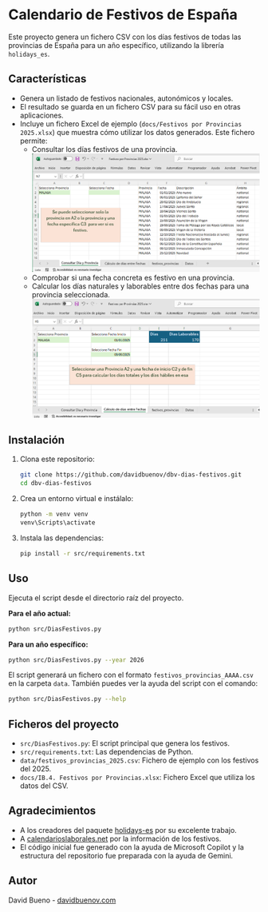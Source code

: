 # Calendario de Festivos de España

Este proyecto genera un fichero CSV con los días festivos de todas las provincias de España para un año específico, utilizando la librería `holidays_es`.

## Características

- Genera un listado de festivos nacionales, autonómicos y locales.
- El resultado se guarda en un fichero CSV para su fácil uso en otras aplicaciones.
- Incluye un fichero Excel de ejemplo (`docs/Festivos por Provincias 2025.xlsx`) que muestra cómo utilizar los datos generados. Este fichero permite:
    - Consultar los días festivos de una provincia.
      ![Consulta de festivos por provincia](images/ConsultaDiaProvincia.png)
    - Comprobar si una fecha concreta es festivo en una provincia.
    - Calcular los días naturales y laborables entre dos fechas para una provincia seleccionada.
      ![Cálculo de días laborables](images/CalculoDiaFechas.png)

## Instalación

1.  Clona este repositorio:
    ```bash
    git clone https://github.com/davidbuenov/dbv-dias-festivos.git
    cd dbv-dias-festivos
    ```

2.  Crea un entorno virtual e instálalo:
    ```bash
    python -m venv venv
    venv\Scripts\activate
    ```

3.  Instala las dependencias:
    ```bash
    pip install -r src/requirements.txt
    ```

## Uso

Ejecuta el script desde el directorio raíz del proyecto.

**Para el año actual:**
```bash
python src/DiasFestivos.py
```

**Para un año específico:**
```bash
python src/DiasFestivos.py --year 2026
```

El script generará un fichero con el formato `festivos_provincias_AAAA.csv` en la carpeta `data`. También puedes ver la ayuda del script con el comando:
```bash
python src/DiasFestivos.py --help
```

## Ficheros del proyecto

-   `src/DiasFestivos.py`: El script principal que genera los festivos.
-   `src/requirements.txt`: Las dependencias de Python.
-   `data/festivos_provincias_2025.csv`: Fichero de ejemplo con los festivos del 2025.
-   `docs/IB.4. Festivos por Provincias.xlsx`: Fichero Excel que utiliza los datos del CSV.

## Agradecimientos

-   A los creadores del paquete [holidays-es](https://pypi.org/project/holidays-es/) por su excelente trabajo.
-   A [calendarioslaborales.net](https://calendarioslaborales.net/) por la información de los festivos.
-   El código inicial fue generado con la ayuda de Microsoft Copilot y la estructura del repositorio fue preparada con la ayuda de Gemini.

## Autor

David Bueno - [davidbuenov.com](https://davidbuenov.com)
